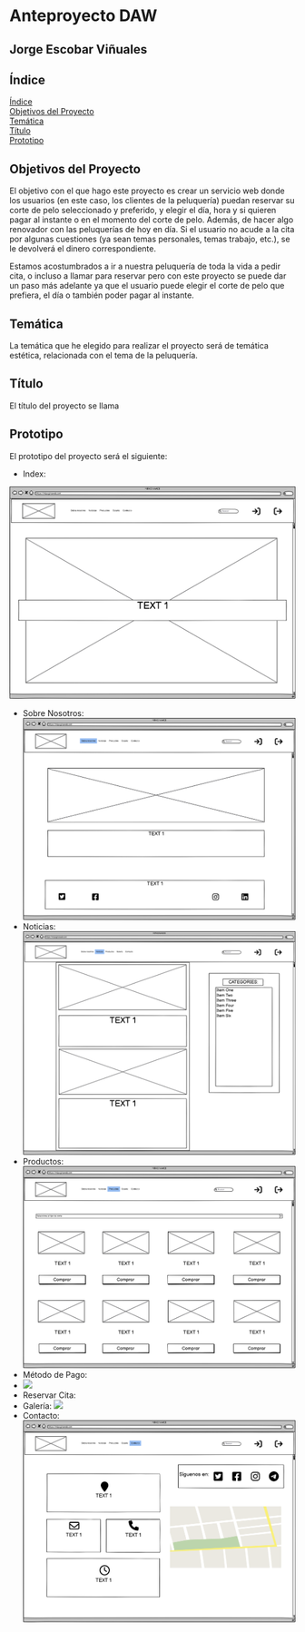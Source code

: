 # Anteproyecto DAW

## Jorge Escobar Viñuales

## **Índice**<a name = "id1"></a>
[Índice](#id1)<br>
[Objetivos del Proyecto](#id2)<br>
[Temática](#id3)<br>
[Título](#id4)<br>
[Prototipo](#id5)<br>

## **Objetivos del Proyecto**<a name="id2"></a>
  El objetivo con el que hago este proyecto es crear un servicio web donde los usuarios (en este caso, los clientes de la peluquería) puedan reservar su corte de pelo seleccionado y preferido, y elegir el día, hora y si quieren pagar al instante o en el momento del corte de pelo. Además, de hacer algo renovador con las peluquerías de hoy en día. Si el usuario no acude a la cita por algunas cuestiones (ya sean temas personales, temas trabajo, etc.), se le devolverá el dinero correspondiente.
  
  Estamos acostumbrados a ir a nuestra peluquería de toda la vida a pedir cita, o incluso a llamar para reservar pero con este proyecto se puede dar un paso más adelante ya que el usuario puede elegir el corte de pelo que prefiera, el día o también poder pagar al instante.
## **Temática**<a name="id3"></a>
  La temática que he elegido para realizar el proyecto será de temática estética, relacionada con el tema de la peluquería.
## **Título**<a name="id4"></a>
  El título del proyecto se llama
## **Prototipo**<a name="id5"></a>
  El prototipo del proyecto será el siguiente:
  
  - Index:
  
  ![](https://github.com/Jorgeev27/Servicio-Peluqueria/blob/main/Anteproyecto/img/Index.png)
  - Sobre Nosotros:
  ![](https://github.com/Jorgeev27/Servicio-Peluqueria/blob/main/Anteproyecto/img/Sobre%20nosotros.png)
  - Noticias:
  ![](https://github.com/Jorgeev27/Servicio-Peluqueria/blob/main/Anteproyecto/img/Noticias.png)
  - Productos:
  ![](https://github.com/Jorgeev27/Servicio-Peluqueria/blob/main/Anteproyecto/img/Productos.png)
  - Método de Pago:
  - ![](https://github.com/Jorgeev27/Servicio-Peluqueria/blob/main/Anteproyecto/img/Método%20de%20pago.png)
  - Reservar Cita:
  - Galería:
  ![](https://github.com/Jorgeev27/Servicio-Peluqueria/blob/main/Anteproyecto/img/Galería.png)
  - Contacto:
  ![](https://github.com/Jorgeev27/Servicio-Peluqueria/blob/main/Anteproyecto/img/Contacto.png)
